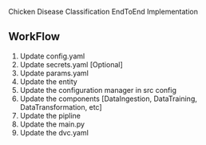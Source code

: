Chicken Disease Classification EndToEnd Implementation


## WorkFlow

1. Update config.yaml
2. Update secrets.yaml [Optional]
3. Update params.yaml
4. Update the entity
5. Update the configuration manager in src config
6. Update the components [DataIngestion, DataTraining, DataTransformation, etc]
7. Update the pipline
8. Update the main.py
9. Update the dvc.yaml